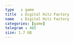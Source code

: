 ```yaml
---
type   : game
title  : Digital Hitz Factory
name   : Digital Hitz Factory
categories: [game]
telegram : 465
size: 1.7 GB
---
```



